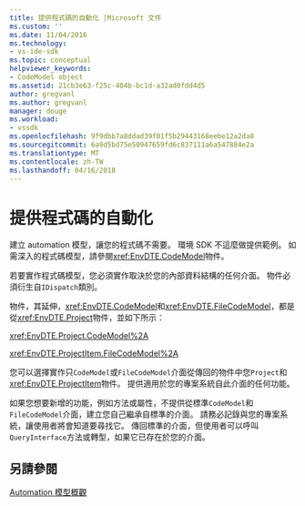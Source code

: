 ```yaml
---
title: 提供程式碼的自動化 |Microsoft 文件
ms.custom: ''
ms.date: 11/04/2016
ms.technology:
- vs-ide-sdk
ms.topic: conceptual
helpviewer_keywords:
- CodeModel object
ms.assetid: 21cb3e63-f25c-404b-bc1d-a32ad0fdd4d5
author: gregvanl
ms.author: gregvanl
manager: douge
ms.workload:
- vssdk
ms.openlocfilehash: 9f9dbb7a8ddad39f01f5b29443168eebe12a2da8
ms.sourcegitcommit: 6a9d5bd75e50947659fd6c837111a6a547884e2a
ms.translationtype: MT
ms.contentlocale: zh-TW
ms.lasthandoff: 04/16/2018
---
```

# <a name="providing-automation-for-code"></a>提供程式碼的自動化
建立 automation 模型，讓您的程式碼不需要。 環境 SDK 不這麼做提供範例。 如需深入的程式碼模型，請參閱<xref:EnvDTE.CodeModel>物件。  
  
 若要實作程式碼模型，您必須實作取決於您的內部資料結構的任何介面。 物件必須衍生自`IDispatch`類別。  
  
 物件，其延伸，<xref:EnvDTE.CodeModel>和<xref:EnvDTE.FileCodeModel>，都是從<xref:EnvDTE.Project>物件，並如下所示：  
  
 <xref:EnvDTE.Project.CodeModel%2A>  
  
 <xref:EnvDTE.ProjectItem.FileCodeModel%2A>  
  
 您可以選擇實作只`CodeModel`或`FileCodeModel`介面從傳回的物件中您`Project`和<xref:EnvDTE.ProjectItem>物件。 提供適用於您的專案系統自此介面的任何功能。  
  
 如果您想要新增的功能，例如方法或屬性，不提供從標準`CodeModel`和`FileCodeModel`介面，建立您自己繼承自標準的介面。 請務必記錄與您的專案系統，讓使用者將會知道要尋找它。 傳回標準的介面，但使用者可以呼叫`QueryInterface`方法或轉型，如果它已存在於您的介面。  
  
## <a name="see-also"></a>另請參閱  
 [Automation 模型概觀](../../extensibility/internals/automation-model-overview.md)
